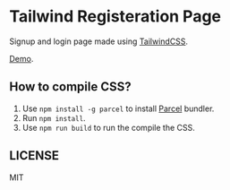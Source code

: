# Tailwind Registeration Page

Signup and login page made using [TailwindCSS](https://tailwindcss.com/).

[Demo](https://stuff.shubhamjain.co/tailwind-registeration-page/signup/).

## How to compile CSS?

1. Use `npm install -g parcel` to install [Parcel](https://parceljs.org/) bundler.
2. Run `npm install`.
3. Use `npm run build` to run the compile the CSS.

## LICENSE 
MIT
